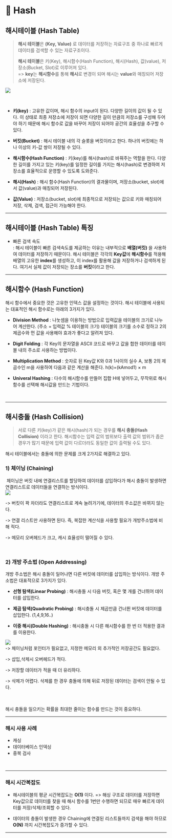 # 📌 Hash

## 해시테이블 (Hash Table)
> **해시 테이블**은 **(Key, Value)** 로 데이터를 저장하는 자료구조 중 하나로 빠르게 데이터를 검색할 수 있는 자료구조이다. 
>
> **해시 테이블**은 키(Key), 해시함수(Hash Function), 해시(Hash), 값(value), 저장소(Bucket, Slot)로 이루어져 있다.  
=> **key**는 **해시함수**를 통해 **해시**로 변경이 되며 해시는 **value**와 매칭되어 저장소에 저장된다.

![](https://velog.velcdn.com/images/jihyun/post/c8b2c0a6-a500-4e8c-bbf5-26e7b96849ab/image.png)

<br>

- **키(key)**
: 고유한 값이며, 해시 함수의 input이 된다. 다양한 길이의 값이 될 수 있다. 이 상태로 최종 저장소에 저장이 되면 다양한 길이 만큼의 저장소를 구성해 두어야 하기 때문에 해시 함수로 값을 바꾸어 저장이 되어야 공간의 효율성을 추구할 수 있다.

- **버킷(Bucket)**
: 해시 테이블 내의 각 슬롯을 버킷이라고 한다. 하나의 버킷에는 하나 이상의 키-값 쌍이 저장될 수 있다.

- **해시함수(Hash Function)**
: 키(key)를 해시(hash)로 바꿔주는 역할을 한다. 다양한 길이를 가지고 있는 키(key)를 일정한 길이를 가지는 해시(hash)로 변경하여 저장소를 효율적으로 운영할 수 있도록 도와준다.

- **해시(Hash)**
: 해시 함수(Hash Function)의 결과물이며, 저장소(bucket, slot)에서 값(value)과 매칭되어 저장된다.

- **값(Value)**
: 저장소(bucket, slot)에 최종적으로 저장되는 값으로 키와 매칭되어 저장, 삭제, 검색, 접근이 가능해야 한다.


---

## 해시테이블 (Hash Table) 특징
- 빠른 검색 속도  
 :  해시 테이블이 빠른 검색속도를 제공하는 이유는 내부적으로 **배열(버킷)** 을 사용하여 데이터를 저장하기 때문이다.
해시 테이블은 각각의 **Key값**에 **해시함수**를 적용해 배열의 고유한 **index**를 생성하고, 이 index를 활용해 값을 저장하거나 검색하게 된다. 여기서 실제 값이 저장되는 장소를 **버킷**이라고 한다.


---
## 해시함수 (Hash Function)
해시 함수에서 중요한 것은 고유한 인덱스 값을 설정하는 것이다. 해시 테이블에 사용되는 대표적인 해시 함수로는 아래의 3가지가 있다. 

- **Division Method**
: 나눗셈을 이용하는 방법으로 입력값을 테이블의 크기로 나누어 계산한다. (주소 = 입력값 % 테이블의 크기) 테이블의 크기를 소수로 정하고 2의 제곱수와 먼 값을 사용해야 효과가 좋다고 알려져 있다.

- **Digit Folding**
: 각 Key의 문자열을 ASCII 코드로 바꾸고 값을 합한 데이터를 테이블 내의 주소로 사용하는 방법이다.

- **Multiplication Method**
: 숫자로 된 Key값 K와 0과 1사이의 실수 A, 보통 2의 제곱수인 m을 사용하여 다음과 같은 계산을 해준다. h(k)=(kAmod1) × m

- **Univeral Hashing**
: 다수의 해시함수를 만들어 집합 H에 넣어두고, 무작위로 해시함수를 선택해 해시값을 만드는 기법이다.
<br>

---



## 해시충돌 (Hash Collision)
> 서로 다른 키(key)가 같은 해시(hash)가 되는 경우를 **해시 충돌(Hash Collision)** 이라고 한다.
해시함수는 입력 값의 범위보다 출력 값의 범위가 좁은 경우가 많기 때문에 입력 값이 다르더라도 동일한 값이 출력될 수도 있다. 

해시 테이블에서는 충돌에 의한 문제를 크게 2가지로 해결하고 있다.

### 1) 체이닝 (Chaining)

 체이닝은 버킷 내에 연결리스트를 할당하여 데이터를 삽입하다가 해시 충돌이 발생하면 연결리스트로 데이터들을 연결하는 방식이다.  
 ![](https://velog.velcdn.com/images/jihyun/post/1f277add-dd17-4969-aaa7-d9cde7e31b37/image.png)

 
-> 버킷이 꽉 차더라도 연결리스트로 계속 늘려가기에, 데이터의 주소값은 바뀌지 않는다. 

-> 연결 리스트만 사용하면 된다. 즉, 복잡한 계산식을 사용할 필요가 개방주소법에 비해 적다.

-> 메모리 오버헤드가 크고, 캐시 효율성이 떨어질 수 있다.

<br>

### 2) 개방 주소법 (Open Addressing)

 개방 주소법은 해시 충돌이 일어나면 다른 버킷에 데이터를 삽입하는 방식이다. 개방 주소법은 대표적으로 3가지가 있다.
- **선형 탐색(Linear Probing)** : 해시충돌 시 다음 버킷, 혹은 몇 개를 건너뛰어 데이터를 삽입한다.

- **제곱 탐색(Quadratic Probing)** : 해시충돌 시 제곱만큼 건너뛴 버킷에 데이터를 삽입한다. (1,4,9,16..)

- **이중 해시(Double Hashing)** : 해시충돌 시 다른 해시함수를 한 번 더 적용한 결과를 이용한다.

![](https://velog.velcdn.com/images/jihyun/post/883e61b0-593c-4eff-a7cc-7c90303bacb5/image.png)  
-> 체이닝처럼 포인터가 필요없고, 지정한 메모리 외 추가적인 저장공간도 필요없다.

-> 삽입,삭제시 오버헤드가 적다.

-> 저장할 데이터가 적을 때 더 유리하다.

-> 삭제가 어렵다. 삭제를 한 경우 충돌에 의해 뒤로 저장된 데이터는 검색이 안될 수 있다.


<br>


 
<br>
해시 충돌을 일으키는 확률을 최대한 줄이는 함수를 만드는 것이 중요하다.



<br>

---

### 해시 사용 사례
- 캐싱
- 데이터베이스 인덱싱
- 중복 검사
<br>

---

### 해시 시간복잡도
- 해시테이블의 평균 시간복잡도는 **O(1)** 이다.
=> 해싱 구조로 데이터를 저장하면 Key값으로 데이터를 찾을 때 해시 함수를 1번만 수행하면 되므로 매우 빠르게 데이터를 저장/삭제/조회할 수 있다. 

- 데이터의 충돌이 발생한 경우 Chaining에 연결된 리스트들까지 검색을 해야 하므로 **O(N)** 까지 시간복잡도가 증가할 수 있다.


---
